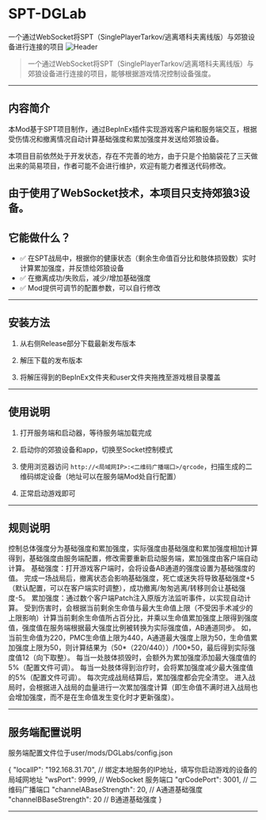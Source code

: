 # SPT-DGLab
一个通过WebSocket将SPT（SinglePlayerTarkov/逃离塔科夫离线版）与郊狼设备进行连接的项目
![Header](https://your.image.url/header.png)

> 一个通过WebSocket将SPT（SinglePlayerTarkov/逃离塔科夫离线版）与郊狼设备进行连接的项目，能够根据游戏情况控制设备强度。

---

##  内容简介

本Mod基于SPT项目制作，通过BepInEx插件实现游戏客户端和服务端交互，根据受伤情况和撤离情况自动计算基础强度和累加强度并发送给郊狼设备。

本项目目前依然处于开发状态，存在不完善的地方，由于只是个拍脑袋花了三天做出来的简易项目，作者可能不会进行维护，欢迎有能力者推送代码修改。

由于使用了WebSocket技术，本项目只支持郊狼3设备。
---

##  它能做什么？

- ✅ 在SPT战局中，根据你的健康状态（剩余生命值百分比和肢体损毁数）实时计算累加强度，并反馈给郊狼设备
- ✅ 在撤离成功/失败后，减少/增加基础强度
- ✅ Mod提供可调节的配置参数，可以自行修改

---

##  安装方法

1. 从右侧Release部分下载最新发布版本

2. 解压下载的发布版本

3. 将解压得到的BepInEx文件夹和user文件夹拖拽至游戏根目录覆盖

---

##  使用说明

1. 打开服务端和启动器，等待服务端加载完成

2. 启动你的郊狼设备和app，切换至Socket控制模式

3. 使用浏览器访问 `http://<局域网IP>:<二维码广播端口>/qrcode`，扫描生成的二维码绑定设备（地址可以在服务端Mod处自行配置）

4. 正常启动游戏即可

---

##  规则说明

控制总体强度分为基础强度和累加强度，实际强度由基础强度和累加强度相加计算得到，基础强度由服务端配置，修改需要重新启动服务端，累加强度由客户端自动计算。
基础强度：打开游戏客户端时，会将设备AB通道的强度设置为基础强度的值。
完成一场战局后，撤离状态会影响基础强度，死亡或迷失将导致基础强度+5（默认配置，可以在客户端实时调整），成功撤离/匆匆逃离/转移则会让基础强度-5。
累加强度：通过数个客户端Patch注入原版方法监听事件，以实现自动计算。
受到伤害时，会根据当前剩余生命值与最大生命值上限（不受因手术减少的上限影响）计算当前剩余生命值所占百分比，并乘以生命值累加强度上限得到强度值，强度值在服务端根据最大强度比例被转换为实际强度值，AB通道同步。
如，当前生命值为220，PMC生命值上限为440，A通道最大强度上限为50，生命值累加强度上限为50，则计算结果为（50*（220/440））/100*50，最后得到实际强度值12（向下取整）。
每当一处肢体损毁时，会额外为累加强度添加最大强度值的5%（配置文件可调）。
每当一处肢体得到治疗时，会将累加强度减少最大强度值的5%（配置文件可调）。
每次完成战局结算后，累加强度都会完全清空。
进入战局时，会根据进入战局的血量进行一次累加强度计算（即生命值不满时进入战局也会增加强度，而不是在生命值发生变化时才更新强度）。

---
##  服务端配置说明

服务端配置文件位于user/mods/DGLabs/config.json

{
  "localIP": "192.168.31.70",        // 绑定本地服务的IP地址，填写你启动游戏的设备的局域网地址
  "wsPort": 9999,                       // WebSocket 服务端口
  "qrCodePort": 3001,                  // 二维码广播端口
  "channelABaseStrength": 20,        // A通道基础强度
  "channelBBaseStrength": 20         // B通道基础强度
}

---